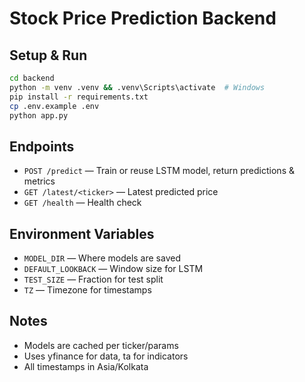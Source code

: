 # Stock Price Prediction Backend

## Setup & Run

```bash
cd backend
python -m venv .venv && .venv\Scripts\activate  # Windows
pip install -r requirements.txt
cp .env.example .env
python app.py
```

## Endpoints
- `POST /predict` — Train or reuse LSTM model, return predictions & metrics
- `GET /latest/<ticker>` — Latest predicted price
- `GET /health` — Health check

## Environment Variables
- `MODEL_DIR` — Where models are saved
- `DEFAULT_LOOKBACK` — Window size for LSTM
- `TEST_SIZE` — Fraction for test split
- `TZ` — Timezone for timestamps

## Notes
- Models are cached per ticker/params
- Uses yfinance for data, ta for indicators
- All timestamps in Asia/Kolkata
